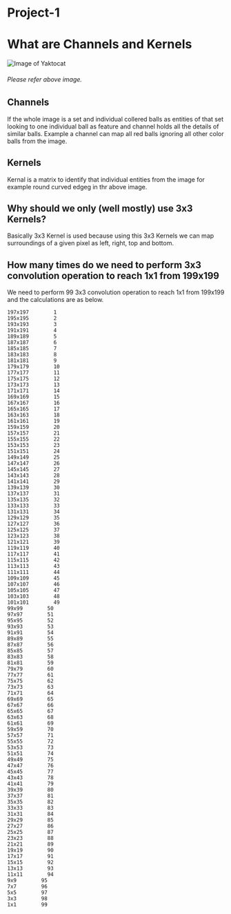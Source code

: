 # Project-1
# What are Channels and Kernels
![Image of Yaktocat](https://i2.wp.com/i.imgur.com/z2RHZnH.png)
###### Please refer above image.

## Channels
If the whole image is a set and individual collered balls as entities of that set
looking to one individual ball as feature and channel holds all the details of similar balls.
Example a channel can map all red balls ignoring all other color balls from the image.

## Kernels
Kernal is a matrix to identify that individual entities from the image for example round curved edgeg in thr above image.

## Why should we only (well mostly) use 3x3 Kernels?
Basically 3x3 Kernel is used because using this 3x3 Kernels we can map surroundings of a given pixel as left, right, top and bottom.

## How many times do we need to perform 3x3 convolution operation to reach 1x1 from 199x199 
We need to perform 99 3x3 convolution operation to reach 1x1 from 199x199 and the calculations are as below.
```
197x197        1
195x195        2
193x193        3
191x191        4
189x189        5
187x187        6
185x185        7
183x183        8
181x181        9
179x179        10
177x177        11
175x175        12
173x173        13
171x171        14
169x169        15
167x167        16
165x165        17
163x163        18
161x161        19
159x159        20
157x157        21
155x155        22
153x153        23
151x151        24
149x149        25
147x147        26
145x145        27
143x143        28
141x141        29
139x139        30
137x137        31
135x135        32
133x133        33
131x131        34
129x129        35
127x127        36
125x125        37
123x123        38
121x121        39
119x119        40
117x117        41
115x115        42
113x113        43
111x111        44
109x109        45
107x107        46
105x105        47
103x103        48
101x101        49
99x99        50
97x97        51
95x95        52
93x93        53
91x91        54
89x89        55
87x87        56
85x85        57
83x83        58
81x81        59
79x79        60
77x77        61
75x75        62
73x73        63
71x71        64
69x69        65
67x67        66
65x65        67
63x63        68
61x61        69
59x59        70
57x57        71
55x55        72
53x53        73
51x51        74
49x49        75
47x47        76
45x45        77
43x43        78
41x41        79
39x39        80
37x37        81
35x35        82
33x33        83
31x31        84
29x29        85
27x27        86
25x25        87
23x23        88
21x21        89
19x19        90
17x17        91
15x15        92
13x13        93
11x11        94
9x9        95
7x7        96
5x5        97
3x3        98
1x1        99
```
